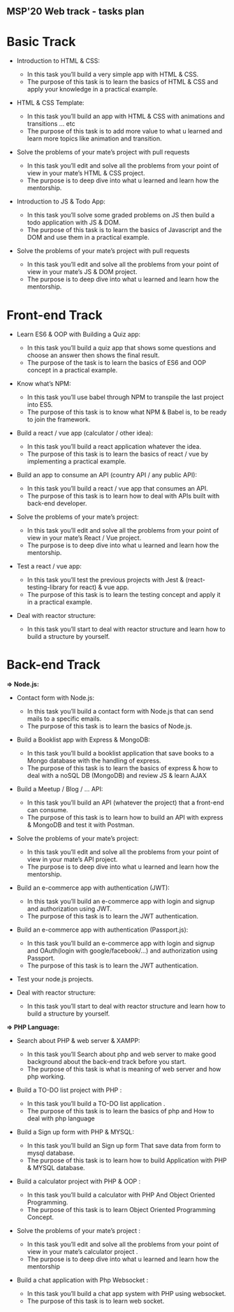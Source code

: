 
## MSP'20 Web track - tasks plan

# Basic Track

* Introduction to HTML & CSS:
  * In this task you’ll build a very simple app with HTML & CSS.
  * The purpose of this task is to learn the basics of HTML & CSS and apply your knowledge in a practical example.

* HTML & CSS Template:
  * In this task you’ll build an app with HTML & CSS with animations and transitions … etc
  * The purpose of this task is to add more value to what u learned and learn more topics like animation and transition.

* Solve the problems of your mate’s project with pull requests
  * In this task you’ll edit and solve all the problems from your point of view in your mate’s HTML & CSS project.
  * The purpose is to deep dive into what u learned and learn how the mentorship.

* Introduction to JS & Todo App:
  * In this task you’ll solve some graded problems on JS then build a todo application with JS & DOM.
  * The purpose of this task is to learn the basics of Javascript and the DOM and use them in a practical example.

* Solve the problems of your mate’s project with pull requests
  * In this task you’ll edit and solve all the problems from your point of view in your mate’s JS & DOM project.
  * The purpose is to deep dive into what u learned and learn how the mentorship.


# Front-end Track

* Learn ES6 & OOP with Building a Quiz app:
  * In this task you’ll build a quiz app that shows some questions and choose an answer then shows the final result.
  * The purpose of the task is to learn the basics of ES6 and OOP concept in a practical example.

* Know what’s NPM:
  * In this task you’ll use babel through NPM to transpile the last project into ES5.
  * The purpose of this task is to know what NPM & Babel is, to be ready to join the framework.

* Build a react / vue app (calculator / other idea):
  * In this task you’ll build a react application whatever the idea.
  * The purpose of this task is to learn the basics of react / vue by implementing a practical example.

* Build an app to consume an API (country API / any public API):  
  * In this task you’ll build a react / vue app that consumes an API.
  * The purpose of this task is to learn how to deal with APIs built with back-end developer.

* Solve the problems of your mate’s project:
  * In this task you’ll edit and solve all the problems from your point of view in your mate’s React / Vue project.
  * The purpose is to deep dive into what u learned and learn how the mentorship.



* Test a react / vue app:
  * In this task you’ll test the previous projects with Jest & (react-testing-library for react) & vue app.
  * The purpose of this task is to learn the testing concept and apply it in a practical example.

* Deal with reactor structure:
  * In this task you’ll start to deal with reactor structure and learn how to build a structure by yourself.
   

# Back-end Track
  **⇒ Node.js:**

* Contact form with Node.js:
  * In this task you’ll build a contact form with Node.js that can send mails to a specific emails.
  * The purpose of this task is to learn the basics of Node.js.

* Build a Booklist app with Express & MongoDB:
  * In this task you’ll build a booklist application that save books to a Mongo database with the handling of express.
  * The purpose of this task is to learn the basics of express & how to deal with a noSQL DB (MongoDB) and review JS & learn AJAX

* Build a Meetup / Blog / … API:
  * In this task you’ll build an API (whatever the project) that a front-end can consume.
  * The purpose of this task is to learn how to build an API with express & MongoDB and test it with Postman.

* Solve the problems of your mate’s project:
  * In this task you’ll edit and solve all the problems from your point of view in your mate’s API project.
  * The purpose is to deep dive into what u learned and learn how the mentorship.

* Build an e-commerce app with authentication (JWT):
  * In this task you’ll build an e-commerce app with login and signup and authorization using JWT.
  * The purpose of this task is to learn the JWT authentication.

* Build an e-commerce app with authentication (Passport.js):
  * In this task you’ll build an e-commerce app with login and signup and OAuth(login with google/facebook/…) and  authorization using Passport.
  * The purpose of this task is to learn the JWT authentication.

* Test your node.js projects.
 
* Deal with reactor structure:
  * In this task you’ll start to deal with reactor structure and learn how to build a structure by yourself.



**⇒ PHP Language:**
* Search about PHP & web server & XAMPP:
  * In this task you’ll Search about php and web server to make  good background about the back-end track before you start.
  * The purpose of this task is what is meaning of web server and how php working.

* Build a TO-DO list project with PHP :
  * In this task you’ll build a TO-DO list application .
  * The purpose of this task is to learn the basics of php and How to deal with php language

* Build a Sign up form with PHP & MYSQL:
  * In this task you’ll build an Sign up form That save data from form to mysql database.
  * The purpose of this task is to learn how to build Application with PHP & MYSQL database.

* Build a calculator project with PHP & OOP :   
  * In this task you’ll build a calculator with PHP And Object Oriented Programming.
  * The purpose of this task is to learn  Object Oriented Programming Concept.

* Solve the problems of your mate’s project  :
  * In this task you’ll edit and solve all the problems from your point of view in your mate’s calculator project .
  * The purpose is to deep dive into what u learned and learn how the mentorship

* Build a chat application with Php Websocket :
   * In this task you’ll build a chat app system with PHP using websocket.
   * The purpose of this task is to learn  web socket.
